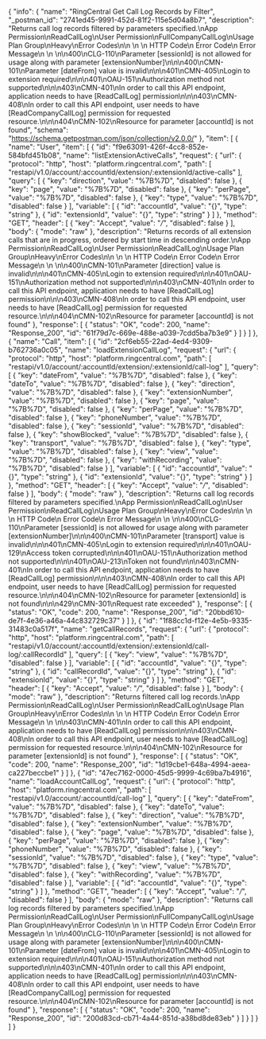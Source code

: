 {
  "info": {
    "name": "RingCentral Get Call Log Records by Filter",
    "_postman_id": "2741ed45-9991-452d-81f2-115e5d04a8b7",
    "description": "Returns call log records filtered by parameters specified.\nApp Permission\nReadCallLog\nUser Permission\nFullCompanyCallLog\nUsage Plan Group\nHeavy\nError Codes\n\n \n  \n   HTTP Code\n   Error Code\n   Error Message\n   \n \n\n400\nCLG-110\nParameter [sessionId] is not allowed for usage along with parameter [extensionNumber]\n\n\n400\nCMN-101\nParameter [dateFrom] value is invalid\n\n\n401\nCMN-405\nLogin to extension required\n\n\n401\nOAU-151\nAuthorization method not supported\n\n\n403\nCMN-401\nIn order to call this API endpoint, application needs to have [ReadCallLog] permission\n\n\n403\nCMN-408\nIn order to call this API endpoint, user needs to have [ReadCompanyCallLog] permission for requested resource.\n\n\n404\nCMN-102\nResource for parameter [accountId] is not found",
    "schema": "https://schema.getpostman.com/json/collection/v2.0.0/"
  },
  "item": [
    {
      "name": "User",
      "item": [
        {
          "id": "f9e63091-426f-4cc8-852e-584bfd451b08",
          "name": "listExtensionActiveCalls",
          "request": {
            "url": {
              "protocol": "http",
              "host": "platform.ringcentral.com",
              "path": [
                "restapi/v1.0/account/:accountId/extension/:extensionId/active-calls"
              ],
              "query": [
                {
                  "key": "direction",
                  "value": "%7B%7D",
                  "disabled": false
                },
                {
                  "key": "page",
                  "value": "%7B%7D",
                  "disabled": false
                },
                {
                  "key": "perPage",
                  "value": "%7B%7D",
                  "disabled": false
                },
                {
                  "key": "type",
                  "value": "%7B%7D",
                  "disabled": false
                }
              ],
              "variable": [
                {
                  "id": "accountId",
                  "value": "{}",
                  "type": "string"
                },
                {
                  "id": "extensionId",
                  "value": "{}",
                  "type": "string"
                }
              ]
            },
            "method": "GET",
            "header": [
              {
                "key": "Accept",
                "value": "*/*",
                "disabled": false
              }
            ],
            "body": {
              "mode": "raw"
            },
            "description": "Returns records of all extension calls that are in progress, ordered by start time in descending order.\nApp Permission\nReadCallLog\nUser Permission\nReadCallLog\nUsage Plan Group\nHeavy\nError Codes\n\n \n  \n   HTTP Code\n   Error Code\n   Error Message\n   \n \n\n400\nCMN-101\nParameter [direction] value is invalid\n\n\n401\nCMN-405\nLogin to extension required\n\n\n401\nOAU-151\nAuthorization method not supported\n\n\n403\nCMN-401\nIn order to call this API endpoint, application needs to have [ReadCallLog] permission\n\n\n403\nCMN-408\nIn order to call this API endpoint, user needs to have [ReadCallLog] permission for requested resource.\n\n\n404\nCMN-102\nResource for parameter [accountId] is not found"
          },
          "response": [
            {
              "status": "OK",
              "code": 200,
              "name": "Response_200",
              "id": "61f79d7c-669e-488e-a039-7cdd5ba7b3e9"
            }
          ]
        }
      ]
    },
    {
      "name": "Call",
      "item": [
        {
          "id": "2cf6eb55-22ad-4ed4-9309-b762736a0c05",
          "name": "loadExtensionCallLog",
          "request": {
            "url": {
              "protocol": "http",
              "host": "platform.ringcentral.com",
              "path": [
                "restapi/v1.0/account/:accountId/extension/:extensionId/call-log"
              ],
              "query": [
                {
                  "key": "dateFrom",
                  "value": "%7B%7D",
                  "disabled": false
                },
                {
                  "key": "dateTo",
                  "value": "%7B%7D",
                  "disabled": false
                },
                {
                  "key": "direction",
                  "value": "%7B%7D",
                  "disabled": false
                },
                {
                  "key": "extensionNumber",
                  "value": "%7B%7D",
                  "disabled": false
                },
                {
                  "key": "page",
                  "value": "%7B%7D",
                  "disabled": false
                },
                {
                  "key": "perPage",
                  "value": "%7B%7D",
                  "disabled": false
                },
                {
                  "key": "phoneNumber",
                  "value": "%7B%7D",
                  "disabled": false
                },
                {
                  "key": "sessionId",
                  "value": "%7B%7D",
                  "disabled": false
                },
                {
                  "key": "showBlocked",
                  "value": "%7B%7D",
                  "disabled": false
                },
                {
                  "key": "transport",
                  "value": "%7B%7D",
                  "disabled": false
                },
                {
                  "key": "type",
                  "value": "%7B%7D",
                  "disabled": false
                },
                {
                  "key": "view",
                  "value": "%7B%7D",
                  "disabled": false
                },
                {
                  "key": "withRecording",
                  "value": "%7B%7D",
                  "disabled": false
                }
              ],
              "variable": [
                {
                  "id": "accountId",
                  "value": "{}",
                  "type": "string"
                },
                {
                  "id": "extensionId",
                  "value": "{}",
                  "type": "string"
                }
              ]
            },
            "method": "GET",
            "header": [
              {
                "key": "Accept",
                "value": "*/*",
                "disabled": false
              }
            ],
            "body": {
              "mode": "raw"
            },
            "description": "Returns call log records filtered by parameters specified.\nApp Permission\nReadCallLog\nUser Permission\nReadCallLog\nUsage Plan Group\nHeavy\nError Codes\n\n \n  \n   HTTP Code\n   Error Code\n   Error Message\n   \n \n\n400\nCLG-110\nParameter [sessionId] is not allowed for usage along with parameter [extensionNumber]\n\n\n400\nCMN-101\nParameter [transport] value is invalid\n\n\n401\nCMN-405\nLogin to extension required\n\n\n401\nOAU-129\nAccess token corrupted\n\n\n401\nOAU-151\nAuthorization method not supported\n\n\n401\nOAU-213\nToken not found\n\n\n403\nCMN-401\nIn order to call this API endpoint, application needs to have [ReadCallLog] permission\n\n\n403\nCMN-408\nIn order to call this API endpoint, user needs to have [ReadCallLog] permission for requested resource.\n\n\n404\nCMN-102\nResource for parameter [extensionId] is not found\n\n\n429\nCMN-301\nRequest rate exceeded"
          },
          "response": [
            {
              "status": "OK",
              "code": 200,
              "name": "Response_200",
              "id": "20bbd610-de7f-4e36-a46a-44c832729c37"
            }
          ]
        },
        {
          "id": "1f88cc1d-f12e-4e5b-9335-31483c0a517f",
          "name": "getCallRecords",
          "request": {
            "url": {
              "protocol": "http",
              "host": "platform.ringcentral.com",
              "path": [
                "restapi/v1.0/account/:accountId/extension/:extensionId/call-log/:callRecordId"
              ],
              "query": [
                {
                  "key": "view",
                  "value": "%7B%7D",
                  "disabled": false
                }
              ],
              "variable": [
                {
                  "id": "accountId",
                  "value": "{}",
                  "type": "string"
                },
                {
                  "id": "callRecordId",
                  "value": "{}",
                  "type": "string"
                },
                {
                  "id": "extensionId",
                  "value": "{}",
                  "type": "string"
                }
              ]
            },
            "method": "GET",
            "header": [
              {
                "key": "Accept",
                "value": "*/*",
                "disabled": false
              }
            ],
            "body": {
              "mode": "raw"
            },
            "description": "Returns filtered call log records.\nApp Permission\nReadCallLog\nUser Permission\nReadCallLog\nUsage Plan Group\nHeavy\nError Codes\n\n \n  \n   HTTP Code\n   Error Code\n   Error Message\n   \n \n\n403\nCMN-401\nIn order to call this API endpoint, application needs to have [ReadCallLog] permission\n\n\n403\nCMN-408\nIn order to call this API endpoint, user needs to have [ReadCallLog] permission for requested resource.\n\n\n404\nCMN-102\nResource for parameter [extensionId] is not found"
          },
          "response": [
            {
              "status": "OK",
              "code": 200,
              "name": "Response_200",
              "id": "1d19cbe1-648a-4994-aeea-ca227beccbe1"
            }
          ]
        },
        {
          "id": "47ec7162-0000-45d5-9999-4c69ba7b4916",
          "name": "loadAccountCallLog",
          "request": {
            "url": {
              "protocol": "http",
              "host": "platform.ringcentral.com",
              "path": [
                "restapi/v1.0/account/:accountId/call-log"
              ],
              "query": [
                {
                  "key": "dateFrom",
                  "value": "%7B%7D",
                  "disabled": false
                },
                {
                  "key": "dateTo",
                  "value": "%7B%7D",
                  "disabled": false
                },
                {
                  "key": "direction",
                  "value": "%7B%7D",
                  "disabled": false
                },
                {
                  "key": "extensionNumber",
                  "value": "%7B%7D",
                  "disabled": false
                },
                {
                  "key": "page",
                  "value": "%7B%7D",
                  "disabled": false
                },
                {
                  "key": "perPage",
                  "value": "%7B%7D",
                  "disabled": false
                },
                {
                  "key": "phoneNumber",
                  "value": "%7B%7D",
                  "disabled": false
                },
                {
                  "key": "sessionId",
                  "value": "%7B%7D",
                  "disabled": false
                },
                {
                  "key": "type",
                  "value": "%7B%7D",
                  "disabled": false
                },
                {
                  "key": "view",
                  "value": "%7B%7D",
                  "disabled": false
                },
                {
                  "key": "withRecording",
                  "value": "%7B%7D",
                  "disabled": false
                }
              ],
              "variable": [
                {
                  "id": "accountId",
                  "value": "{}",
                  "type": "string"
                }
              ]
            },
            "method": "GET",
            "header": [
              {
                "key": "Accept",
                "value": "*/*",
                "disabled": false
              }
            ],
            "body": {
              "mode": "raw"
            },
            "description": "Returns call log records filtered by parameters specified.\nApp Permission\nReadCallLog\nUser Permission\nFullCompanyCallLog\nUsage Plan Group\nHeavy\nError Codes\n\n \n  \n   HTTP Code\n   Error Code\n   Error Message\n   \n \n\n400\nCLG-110\nParameter [sessionId] is not allowed for usage along with parameter [extensionNumber]\n\n\n400\nCMN-101\nParameter [dateFrom] value is invalid\n\n\n401\nCMN-405\nLogin to extension required\n\n\n401\nOAU-151\nAuthorization method not supported\n\n\n403\nCMN-401\nIn order to call this API endpoint, application needs to have [ReadCallLog] permission\n\n\n403\nCMN-408\nIn order to call this API endpoint, user needs to have [ReadCompanyCallLog] permission for requested resource.\n\n\n404\nCMN-102\nResource for parameter [accountId] is not found"
          },
          "response": [
            {
              "status": "OK",
              "code": 200,
              "name": "Response_200",
              "id": "200d83cd-cb71-4a44-851d-a38bd8de83eb"
            }
          ]
        }
      ]
    }
  ]
}